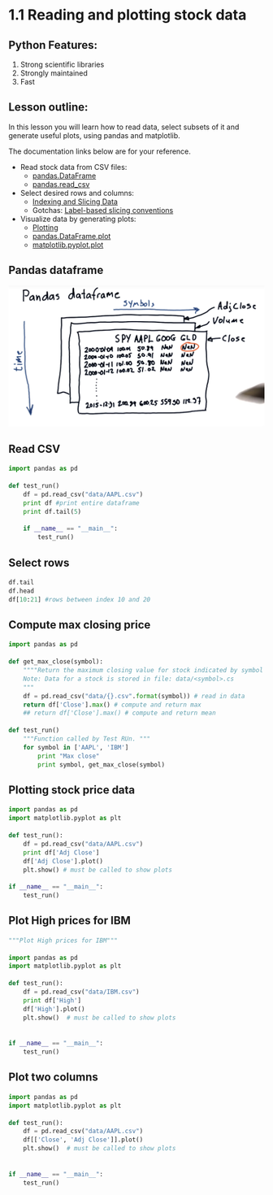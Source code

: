 # 1.1 Reading and plotting stock data
## Python Features:
1. Strong scientific libraries
2. Strongly maintained 
3. Fast

## Lesson outline:
In this lesson you will learn how to read data, select subsets of it and generate useful plots, using pandas and matplotlib. 

The documentation links below are for your reference.

- Read stock data from CSV files:
    - [pandas.DataFrame](https://pandas.pydata.org/pandas-docs/stable/reference/api/pandas.DataFrame.html)
    - [pandas.read_csv](https://pandas.pydata.org/pandas-docs/stable/reference/api/pandas.read_csv.html)
- Select desired rows and columns:
    - [Indexing and Slicing Data](https://pandas.pydata.org/pandas-docs/stable/user_guide/indexing.html)
    - Gotchas: [Label-based slicing conventions](https://pandas.pydata.org/pandas-docs/stable/user_guide/gotchas.html)
- Visualize data by generating plots:
    - [Plotting](https://pandas.pydata.org/pandas-docs/stable/user_guide/visualization.html)
    - [pandas.DataFrame.plot](https://pandas.pydata.org/pandas-docs/stable/reference/api/pandas.DataFrame.plot.html)
    - [matplotlib.pyplot.plot](https://matplotlib.org/api/pyplot_api.html#matplotlib.pyplot.plot)


## Pandas dataframe
![](images/2020-06-25-18-28-13.png)

## Read CSV
``` python
import pandas as pd 

def test_run() 
    df = pd.read_csv("data/AAPL.csv")
    print df #print entire dataframe
    print df.tail(5)

    if __name__ == "__main__":
        test_run()
```
## Select rows
``` python
df.tail
df.head
df[10:21] #rows between index 10 and 20
```

## Compute max closing price


``` python
import pandas as pd 

def get_max_close(symbol):
    """"Return the maximum closing value for stock indicated by symbol
    Note: Data for a stock is stored in file: data/<symbol>.cs
    """
    df = pd.read_csv("data/{}.csv".format(symbol)) # read in data
    return df['Close'].max() # compute and return max
    ## return df['Close'].max() # compute and return mean

def test_run() 
    """Function called by Test RUn. """
    for symbol in ['AAPL', 'IBM']
        print "Max close"
        print symbol, get_max_close(symbol)
```

## Plotting stock price data
``` python
import pandas as pd 
import matplotlib.pyplot as plt

def test_run():
    df = pd.read_csv("data/AAPL.csv")
    print df['Adj Close']
    df['Adj Close'].plot()
    plt.show() # must be called to show plots

if __name__ == "__main__":
    test_run()    
```

## Plot High prices for IBM
``` python
"""Plot High prices for IBM"""

import pandas as pd
import matplotlib.pyplot as plt

def test_run():
    df = pd.read_csv("data/IBM.csv")
    print df['High']
    df['High'].plot()
    plt.show()  # must be called to show plots


if __name__ == "__main__":
    test_run()

```

## Plot two columns
``` python
import pandas as pd
import matplotlib.pyplot as plt

def test_run():
    df = pd.read_csv("data/AAPL.csv")
    df[['Close', 'Adj Close']].plot()
    plt.show()  # must be called to show plots


if __name__ == "__main__":
    test_run()

```